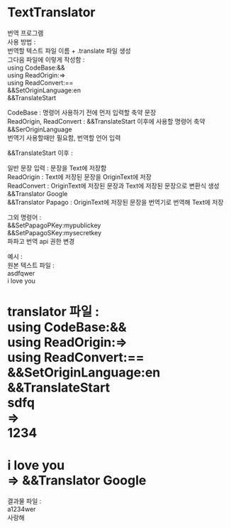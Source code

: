 # TextTranslator
번역 프로그램  
사용 방법 :  
번역할 텍스트 파일 이름 + .translate 파일 생성  
그다음 파일에 이렇게 작성함 :  
using CodeBase:&&  
using ReadOrigin:=>  
using ReadConvert:==  
&&SetOriginLanguage:en  
&&TranslateStart  
  
  
  
CodeBase : 명령어 사용하기 전에 먼저 입력할 축약 문장  
ReadOrigin, ReadConvert : &&TranslateStart 이후에 사용할 명령어 축약  
&&SerOriginLanguage  
번역기 사용할때만 필요함, 번역할 언어 입력  
  
  
&&TranslateStart 이후 :  
  
일반 문장 입력 : 문장을 Text에 저장함  
ReadOrigin : Text에 저장된 문장을 OriginText에 저장  
ReadConvert : OriginText에 저장된 문장과 Text에 저장된 문장으로 변환식 생성  
&&Translator Google  
&&Translator Papago : OriginText에 저장된 문장을 번역기로 번역해 Text에 저장  
  
  
그외 명령어 :  
&&SetPapagoPKey:mypublickey  
&&SetPapagoSKey:mysecretkey  
파파고 번역 api 권한 변경  
  
  
  
예시 :  
원본 텍스트 파일 :  
asdfqwer  
i love you  
  
translator 파일 :  
using CodeBase:&&  
using ReadOrigin:=>  
using ReadConvert:==  
&&SetOriginLanguage:en  
&&TranslateStart  
sdfq  
=>  
1234  
==  
i love you  
=>
&&Translator Google  
==  
  
결과물 파일 :  
a1234wer  
사랑해  